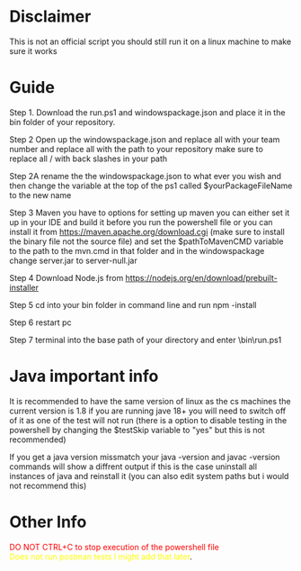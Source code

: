 # Disclaimer
This is not an official script you should still run it on a linux machine to make sure it works
# Guide
Step 1. Download the run.ps1 and windowspackage.json and place it in the bin folder of your repository.  
  
Step 2 Open up the windowspackage.json and replace all <TeamNumber> with your team number and replace all <REPOSITORY DIRECTORY> with the path to your repository make sure to replace all / with back slashes in your path 
  
Step 2A rename the the windowspackage.json to what ever you wish and then change the variable at the top of the ps1 called $yourPackageFileName to the new name

Step 3 Maven you have to options for setting up maven you can either set it up in your IDE and build it before you run the powershell file or you can install it from https://maven.apache.org/download.cgi (make sure to install the binary file not the source file) and set the $pathToMavenCMD variable to the path to the mvn.cmd in that folder and in the windowspackage change server.jar to server-null.jar

Step 4 Download Node.js from https://nodejs.org/en/download/prebuilt-installer

Step 5 cd into your bin folder in command line and run npm -install

Step 6 restart pc

Step 7 terminal into the base path of your directory and enter \bin\run.ps1

# Java important info 
It is recommended to have the same version of linux as the cs machines the current version is 1.8 if you are running jave 18+ you will need to switch off of it as one of the test will not run (there is a option to disable testing in the powershell by changing the $testSkip variable to "yes" but this is not recommended)

If you get a java version missmatch your java -version and javac -version commands will show a diffrent output if this is the case uninstall all instances of java and reinstall it (you can also edit system paths but i would not recommend this)

# Other Info

<span style="color:red"> DO NOT CTRL+C to stop execution of the powershell file</span>
<br>
<span style="color:yellow"> Does not run postman tests I might add that later</span>.